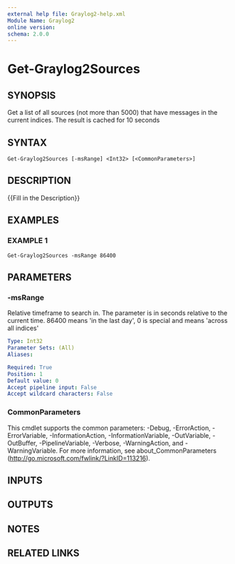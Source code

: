 ```yaml
---
external help file: Graylog2-help.xml
Module Name: Graylog2
online version:
schema: 2.0.0
---
```


# Get-Graylog2Sources

## SYNOPSIS
Get a list of all sources (not more than 5000) that have messages in the current indices.
The result is cached for 10 seconds

## SYNTAX

```
Get-Graylog2Sources [-msRange] <Int32> [<CommonParameters>]
```

## DESCRIPTION
{{Fill in the Description}}

## EXAMPLES

### EXAMPLE 1
```
Get-Graylog2Sources -msRange 86400
```

## PARAMETERS

### -msRange
Relative timeframe to search in.
The parameter is in seconds relative to the current time.
86400 means 'in the last day', 0 is special and means 'across all indices'

```yaml
Type: Int32
Parameter Sets: (All)
Aliases:

Required: True
Position: 1
Default value: 0
Accept pipeline input: False
Accept wildcard characters: False
```

### CommonParameters
This cmdlet supports the common parameters: -Debug, -ErrorAction, -ErrorVariable, -InformationAction, -InformationVariable, -OutVariable, -OutBuffer, -PipelineVariable, -Verbose, -WarningAction, and -WarningVariable.
For more information, see about_CommonParameters (http://go.microsoft.com/fwlink/?LinkID=113216).

## INPUTS

## OUTPUTS

## NOTES

## RELATED LINKS
